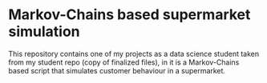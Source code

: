 # Markov-Chains based supermarket simulation

This repository contains one of my projects as a data science student taken from my student repo (copy of finalized files), in it is a Markov-Chains based script that simulates customer behaviour in a supermarket.
